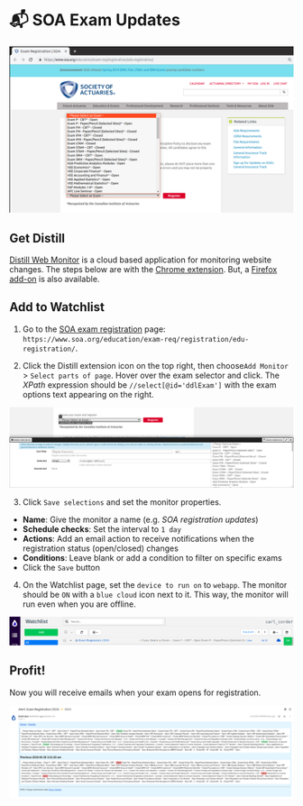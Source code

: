 # 📬 SOA Exam Updates

![soa registration page](https://raw.githubusercontent.com/Infinite-Actuary/exam-registration-updates/master/img/soa-exam-registration.png)

## Get Distill

[Distill Web Monitor](https://distill.io/) is a cloud based application for monitoring website changes. The steps below are with the [Chrome extension](https://chrome.google.com/webstore/detail/distill-web-monitor/inlikjemeeknofckkjolnjbpehgadgge). But, a [Firefox add-on](https://addons.mozilla.org/en-US/firefox/addon/distill-web-monitor-ff/) is also available.

## Add to Watchlist

1. Go to the [SOA exam registration](https://www.soa.org/education/exam-req/registration/edu-registration/) page:
`https://www.soa.org/education/exam-req/registration/edu-registration/`.

2. Click the Distill extension icon on the top right, then choose`Add Monitor` > `Select parts of page`. Hover over the exam selector and click. The *XPath* expression should be `//select[@id='ddlExam']` with the exam options text appearing on the right.

![select-element](https://raw.githubusercontent.com/Infinite-Actuary/exam-registration-updates/master/img/select-element.png)

3. Click `Save selections` and set the monitor properties.
  * **Name**: Give the monitor a name (e.g. *SOA registration updates*)
  * **Schedule checks**: Set the interval to `1 day`
  * **Actions**: Add an email action to receive notifications when the registration status (open/closed) changes
  * **Conditions**: Leave blank or add a condition to filter on specific exams
  * Click the `Save` button

4. On the Watchlist page, set the `device to run on` to `webapp`. The monitor should be `ON` with a `blue cloud` icon next to it. This way, the monitor will run even when you are offline. 

![distill watchlist](https://raw.githubusercontent.com/Infinite-Actuary/exam-registration-updates/master/img/distill-watchlist.png)

## Profit!

Now you will receive emails when your exam opens for registration.

![email alert](https://raw.githubusercontent.com/Infinite-Actuary/exam-registration-updates/master/img/email-alert.png)
